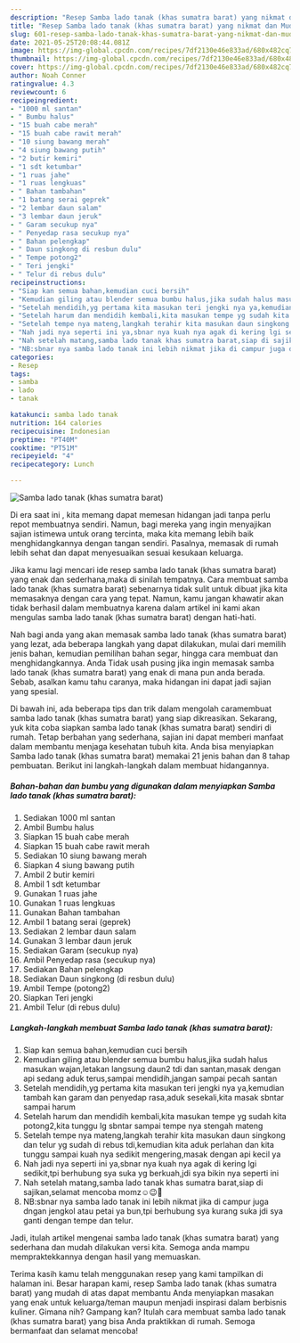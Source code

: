 ```yaml
---
description: "Resep Samba lado tanak (khas sumatra barat) yang nikmat dan Mudah Dibuat"
title: "Resep Samba lado tanak (khas sumatra barat) yang nikmat dan Mudah Dibuat"
slug: 601-resep-samba-lado-tanak-khas-sumatra-barat-yang-nikmat-dan-mudah-dibuat
date: 2021-05-25T20:08:44.081Z
image: https://img-global.cpcdn.com/recipes/7df2130e46e833ad/680x482cq70/samba-lado-tanak-khas-sumatra-barat-foto-resep-utama.jpg
thumbnail: https://img-global.cpcdn.com/recipes/7df2130e46e833ad/680x482cq70/samba-lado-tanak-khas-sumatra-barat-foto-resep-utama.jpg
cover: https://img-global.cpcdn.com/recipes/7df2130e46e833ad/680x482cq70/samba-lado-tanak-khas-sumatra-barat-foto-resep-utama.jpg
author: Noah Conner
ratingvalue: 4.3
reviewcount: 6
recipeingredient:
- "1000 ml santan"
- " Bumbu halus"
- "15 buah cabe merah"
- "15 buah cabe rawit merah"
- "10 siung bawang merah"
- "4 siung bawang putih"
- "2 butir kemiri"
- "1 sdt ketumbar"
- "1 ruas jahe"
- "1 ruas lengkuas"
- " Bahan tambahan"
- "1 batang serai geprek"
- "2 lembar daun salam"
- "3 lembar daun jeruk"
- " Garam secukup nya"
- " Penyedap rasa secukup nya"
- " Bahan pelengkap"
- " Daun singkong di resbun dulu"
- " Tempe potong2"
- " Teri jengki"
- " Telur di rebus dulu"
recipeinstructions:
- "Siap kan semua bahan,kemudian cuci bersih"
- "Kemudian giling atau blender semua bumbu halus,jika sudah halus masukan wajan,letakan langsung daun2 tdi dan santan,masak dengan api sedang aduk terus,sampai mendidih,jangan sampai pecah santan"
- "Setelah mendidih,yg pertama kita masukan teri jengki nya ya,kemudian tambah kan garam dan penyedap rasa,aduk sesekali,kita masak sbntar sampai harum"
- "Setelah harum dan mendidih kembali,kita masukan tempe yg sudah kita potong2,kita tunggu lg sbntar sampai tempe nya stengah mateng"
- "Setelah tempe nya mateng,langkah terahir kita masukan daun singkong dan telur yg sudah di rebus tdi,kemudian kita aduk perlahan dan kita tunggu sampai kuah nya sedikit mengering,masak dengan api kecil ya"
- "Nah jadi nya seperti ini ya,sbnar nya kuah nya agak di kering lgi sedikit,tpi berhubung sya suka yg berkuah,jdi sya bikin nya seperti ini"
- "Nah setelah matang,samba lado tanak khas sumatra barat,siap di sajikan,selamat mencoba momz☺️😉🙏"
- "NB:sbnar nya samba lado tanak ini lebih nikmat jika di campur juga dngan jengkol atau petai ya bun,tpi berhubung sya kurang suka jdi sya ganti dengan tempe dan telur."
categories:
- Resep
tags:
- samba
- lado
- tanak

katakunci: samba lado tanak 
nutrition: 164 calories
recipecuisine: Indonesian
preptime: "PT40M"
cooktime: "PT51M"
recipeyield: "4"
recipecategory: Lunch

---
```



![Samba lado tanak (khas sumatra barat)](https://img-global.cpcdn.com/recipes/7df2130e46e833ad/680x482cq70/samba-lado-tanak-khas-sumatra-barat-foto-resep-utama.jpg)

Di era  saat ini , kita memang dapat memesan hidangan jadi tanpa perlu repot membuatnya sendiri. Namun, bagi mereka yang ingin menyajikan sajian istimewa untuk orang tercinta, maka kita memang lebih baik menghidangkannya dengan tangan sendiri. Pasalnya, memasak di rumah lebih sehat dan dapat menyesuaikan sesuai kesukaan keluarga.

Jika kamu lagi mencari ide resep samba lado tanak (khas sumatra barat) yang enak dan sederhana,maka di sinilah tempatnya. Cara membuat samba lado tanak (khas sumatra barat)  sebenarnya tidak sulit untuk dibuat jika kita memasaknya dengan cara yang tepat. Namun, kamu jangan khawatir akan tidak berhasil dalam membuatnya 
karena dalam artikel ini kami akan mengulas samba lado tanak (khas sumatra barat) dengan hati-hati.  



Nah bagi anda yang akan memasak samba lado tanak (khas sumatra barat) yang lezat, ada beberapa langkah yang dapat dilakukan, mulai dari memilih jenis bahan, kemudian pemilihan bahan segar, hingga cara membuat dan menghidangkannya. Anda Tidak usah pusing jika ingin memasak samba lado tanak (khas sumatra barat) yang enak di mana pun anda berada. Sebab, asalkan kamu  tahu caranya, maka hidangan ini dapat jadi sajian yang spesial.

Di bawah ini, ada beberapa tips dan trik dalam mengolah caramembuat samba lado tanak (khas sumatra barat) yang siap dikreasikan. Sekarang, yuk kita coba siapkan samba lado tanak (khas sumatra barat) sendiri di rumah. Tetap berbahan yang sederhana, sajian ini dapat memberi manfaat dalam membantu menjaga kesehatan tubuh kita. Anda bisa menyiapkan Samba lado tanak (khas sumatra barat) memakai 21 jenis bahan dan 8 tahap pembuatan. Berikut ini langkah-langkah dalam membuat hidangannya.

<!--inarticleads1-->

##### Bahan-bahan dan bumbu yang digunakan dalam menyiapkan Samba lado tanak (khas sumatra barat):

1. Sediakan 1000 ml santan
1. Ambil  Bumbu halus
1. Siapkan 15 buah cabe merah
1. Siapkan 15 buah cabe rawit merah
1. Sediakan 10 siung bawang merah
1. Siapkan 4 siung bawang putih
1. Ambil 2 butir kemiri
1. Ambil 1 sdt ketumbar
1. Gunakan 1 ruas jahe
1. Gunakan 1 ruas lengkuas
1. Gunakan  Bahan tambahan
1. Ambil 1 batang serai (geprek)
1. Sediakan 2 lembar daun salam
1. Gunakan 3 lembar daun jeruk
1. Sediakan  Garam (secukup nya)
1. Ambil  Penyedap rasa (secukup nya)
1. Sediakan  Bahan pelengkap
1. Sediakan  Daun singkong (di resbun dulu)
1. Ambil  Tempe (potong2)
1. Siapkan  Teri jengki
1. Ambil  Telur (di rebus dulu)




<!--inarticleads2-->

##### Langkah-langkah membuat Samba lado tanak (khas sumatra barat):

1. Siap kan semua bahan,kemudian cuci bersih
1. Kemudian giling atau blender semua bumbu halus,jika sudah halus masukan wajan,letakan langsung daun2 tdi dan santan,masak dengan api sedang aduk terus,sampai mendidih,jangan sampai pecah santan
1. Setelah mendidih,yg pertama kita masukan teri jengki nya ya,kemudian tambah kan garam dan penyedap rasa,aduk sesekali,kita masak sbntar sampai harum
1. Setelah harum dan mendidih kembali,kita masukan tempe yg sudah kita potong2,kita tunggu lg sbntar sampai tempe nya stengah mateng
1. Setelah tempe nya mateng,langkah terahir kita masukan daun singkong dan telur yg sudah di rebus tdi,kemudian kita aduk perlahan dan kita tunggu sampai kuah nya sedikit mengering,masak dengan api kecil ya
1. Nah jadi nya seperti ini ya,sbnar nya kuah nya agak di kering lgi sedikit,tpi berhubung sya suka yg berkuah,jdi sya bikin nya seperti ini
1. Nah setelah matang,samba lado tanak khas sumatra barat,siap di sajikan,selamat mencoba momz☺️😉🙏
1. NB:sbnar nya samba lado tanak ini lebih nikmat jika di campur juga dngan jengkol atau petai ya bun,tpi berhubung sya kurang suka jdi sya ganti dengan tempe dan telur.




Jadi, itulah artikel mengenai  samba lado tanak (khas sumatra barat)  yang sederhana dan mudah dilakukan versi kita. Semoga anda mampu mempraktekkannya dengan hasil yang memuaskan. 

Terima kasih kamu telah menggunakan resep yang kami tampilkan di halaman ini. Besar harapan kami, resep  Samba lado tanak (khas sumatra barat) yang mudah di atas dapat membantu Anda menyiapkan masakan yang enak untuk keluarga/teman maupun menjadi inspirasi dalam berbisnis kuliner. Gimana nih? Gampang kan? Itulah cara membuat samba lado tanak (khas sumatra barat) yang bisa Anda praktikkan di rumah. Semoga bermanfaat dan selamat mencoba!

